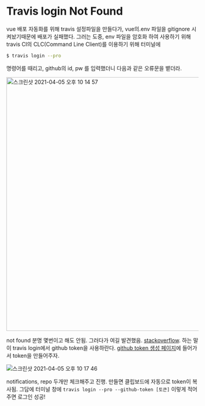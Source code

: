 # Travis login Not Found

vue 배포 자동화를 위해 travis 설정파일을 만들다가, vue의.env 파일을 gitignore 시켜놨기때문에 배포가 실패했다. 그러는 도중, env 파일을 암호화 하여 사용하기 위해 travis CI의 CLC(Command Line Client)를 이용하기 위해 터미널에

```bash
$ travis login --pro
```

명령어를 때리고, github의 id, pw 를 입력했더니 다음과 같은 오류문을 뱉더라.

<img width="665" alt="스크린샷 2021-04-05 오후 10 14 57" src="https://user-images.githubusercontent.com/59427983/113577535-5f99ba80-965c-11eb-8df2-85b34ed2faea.png">

not found 분명 몇번이고 해도 안됨. 그러다가 여길 발견했음. [stackoverflow](https://stackoverflow.com/questions/65313155/i-have-an-github-account-and-my-user-credintials-are-true-however-i-can-not-lo). 하는 말이 travis login에서 github token을 사용하란다. [github token 생성 페이지](https://github.com/settings/tokens)에 들어가서 token을 만들어주자.

![스크린샷 2021-04-05 오후 10 17 46](https://user-images.githubusercontent.com/59427983/113577827-d9ca3f00-965c-11eb-88ae-c307703fc436.png)

notifications, repo 두개만 체크해주고 진행. 만들면 클립보드에 자동으로 token이 복사됨. 그담에 터미널 창에 `travis login --pro --github-token [토큰]` 이렇게 적어주면 로그인 성공!
